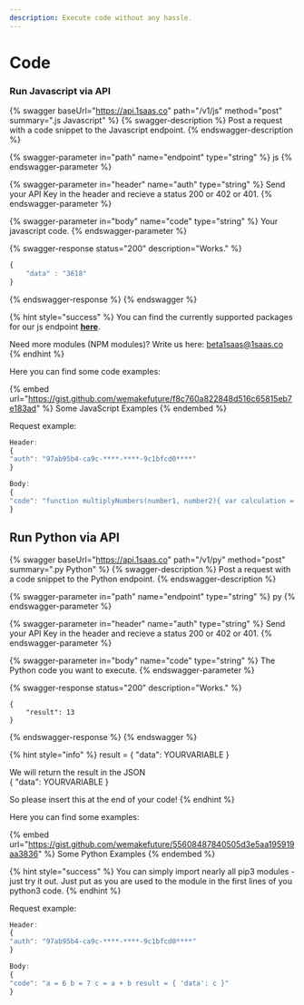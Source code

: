 ```yaml
---
description: Execute code without any hassle.
---
```


# Code

### Run Javascript via API

{% swagger baseUrl="https://api.1saas.co" path="/v1/js" method="post" summary=".js Javascript" %}
{% swagger-description %}
Post a request with a code snippet to the Javascript endpoint.
{% endswagger-description %}

{% swagger-parameter in="path" name="endpoint" type="string" %}
js
{% endswagger-parameter %}

{% swagger-parameter in="header" name="auth" type="string" %}
Send your API Key in the header and recieve a status 200 or 402 or 401.
{% endswagger-parameter %}

{% swagger-parameter in="body" name="code" type="string" %}
Your javascript code.
{% endswagger-parameter %}

{% swagger-response status="200" description="Works." %}
```javascript
{ 
    "data" : "3618"
} 
```
{% endswagger-response %}
{% endswagger %}

{% hint style="success" %}
You can find the currently supported packages for our js endpoint [**here**](https://gist.github.com/wemakefuture/362d925f199e8828d575628ab896b60f#file-packages-npm-1saas-co).

Need more modules (NPM modules)? Write us here: [beta1saas@1saas.co](mailto:beta1saas@1saas.co)
{% endhint %}

Here you can find some code examples:&#x20;

{% embed url="https://gist.github.com/wemakefuture/f8c760a822848d516c65815eb7e183ad" %}
Some JavaScript Examples
{% endembed %}

Request example:

```javascript
Header:
{
"auth": "97ab95b4-ca9c-****-****-9c1bfcd0****"
}

Body:
{ 
"code": "function multiplyNumbers(number1, number2){ var calculation = number1 * number2; result = {'data': calculation}; } multiplyNumbers(54, 67);" 
} 
```

## Run Python via API

{% swagger baseUrl="https://api.1saas.co" path="/v1/py" method="post" summary=".py Python" %}
{% swagger-description %}
Post a request with a code snippet to the Python endpoint.
{% endswagger-description %}

{% swagger-parameter in="path" name="endpoint" type="string" %}
py
{% endswagger-parameter %}

{% swagger-parameter in="header" name="auth" type="string" %}
Send your API Key in the header and recieve a status 200 or 402 or 401.
{% endswagger-parameter %}

{% swagger-parameter in="body" name="code" type="string" %}
The Python code you want to execute.
{% endswagger-parameter %}

{% swagger-response status="200" description="Works." %}
```
{
    "result": 13
}
```
{% endswagger-response %}
{% endswagger %}

{% hint style="info" %}
result = { "data": YOURVARIABLE }

We will return the result in the JSON \
{ "data": YOURVARIABLE }

So please insert this at the end of your code!
{% endhint %}

Here you can find some examples:&#x20;

{% embed url="https://gist.github.com/wemakefuture/55608487840505d3e5aa195919aa3836" %}
Some Python Examples
{% endembed %}

{% hint style="success" %}
You can simply import nearly all pip3 modules - just try it out. Just put as you are used to the module in the first lines of you python3 code.
{% endhint %}

Request example:

```javascript
Header:
{
"auth": "97ab95b4-ca9c-****-****-9c1bfcd0****"
}

Body:
{ 
"code": "a = 6 b = 7 c = a + b result = { 'data': c }" 
} 
```
